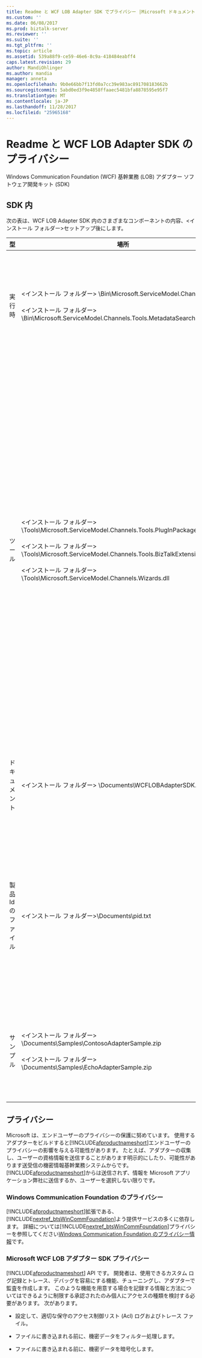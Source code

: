 ```yaml
---
title: Readme と WCF LOB Adapter SDK でプライバシー |Microsoft ドキュメント
ms.custom: ''
ms.date: 06/08/2017
ms.prod: biztalk-server
ms.reviewer: ''
ms.suite: ''
ms.tgt_pltfrm: ''
ms.topic: article
ms.assetid: 539a88f9-ce59-46e6-8c9a-418484eabff4
caps.latest.revision: 29
author: MandiOhlinger
ms.author: mandia
manager: anneta
ms.openlocfilehash: 9b0e66bb7f13fd0a7cc39e983ac891708183662b
ms.sourcegitcommit: 5abd0ed3f9e4858ffaaec5481bfa8878595e95f7
ms.translationtype: MT
ms.contentlocale: ja-JP
ms.lasthandoff: 11/28/2017
ms.locfileid: "25965168"
---
```

# <a name="readme-and-privacy-in-the-wcf-lob-adapter-sdk"></a>Readme と WCF LOB Adapter SDK のプライバシー
Windows Communication Foundation (WCF) 基幹業務 (LOB) アダプター ソフトウェア開発キット (SDK)  
  
## <a name="inside-the-sdk"></a>SDK 内  
 次の表は、WCF LOB Adapter SDK 内のさまざまなコンポーネントの内容、\<インストール フォルダー\>セットアップ後にします。  
  
|型|場所|Description|  
|----------|--------------|-----------------|  
|実行時|\<インストール フォルダー\> \Bin\Microsoft.ServiceModel.Channels.dll<br /><br /> \<インストール フォルダー\> \Bin\Microsoft.ServiceModel.Channels.Tools.MetadataSearchBrowse.dll|これらのアセンブリには、ツール内で使用されるメイン フォームのコンポーネントを含むランタイム ベースが含まれています。|  
|ツール|\<インストール フォルダー\> \Tools\Microsoft.ServiceModel.Channels.Tools.PlugInPackage.dll<br /><br /> \<インストール フォルダー\> \Tools\Microsoft.ServiceModel.Channels.Tools.BizTalkExtension.dll<br /><br /> \<インストール フォルダー\> \Tools\Microsoft.ServiceModel.Channels.Wizards.dll|**アダプター サービス参照を Visual Studio プラグインの追加します。**<br /><br /> (.NET プロジェクト [右]、アダプター サービス参照の追加)<br /><br /> **アダプターを使用する BizTalk プロジェクト アドインでは、サービス**<br /><br /> (BizTalk プロジェクト [右]、アダプター サービスの追加、生成した項目の追加)<br /><br /> **WCF LOB アダプター開発ウィザード**<br /><br /> (ファイル、新しい、プロジェクト、Visual C# の場合、WCF LOB Adapter)|  
|ドキュメント|\<インストール フォルダー\> \Documents\WCFLOBAdapterSDK.chm|このファイルには、概念説明し、このリリースのマネージ リファレンス コンテンツが含まれています。|  
|製品 Id のファイル|\<インストール フォルダー\>\Documents\pid.txt|このファイルには、WCF LOB Adapter SDK の製品識別子が含まれています。 Microsoft カスタマー サービスおよびサポート (CSS) に接続するときに、参照としてこの製品識別子を使用します。|  
|サンプル|\<インストール フォルダー\> \Documents\Samples\ContosoAdapterSample.zip<br /><br /> \<インストール フォルダー\> \Documents\Samples\EchoAdapterSample.zip|サンプル フォルダーには、2 つのサンプル アダプターが含まれています。 Contoso エコー アダプターとアダプター。|  

## <a name="privacy"></a>プライバシー
Microsoft は、エンドユーザーのプライバシーの保護に努めています。 使用するアダプターをビルドすると[!INCLUDE[afproductnameshort](../../includes/afproductnameshort-md.md)]エンドユーザーのプライバシーの影響を与える可能性があります。 たとえば、アダプターの収集し、ユーザーの資格情報を送信することがあります明示的にしたり、可能性があります送受信の機密情報基幹業務システムからです。 [!INCLUDE[afproductnameshort](../../includes/afproductnameshort-md.md)]からは送信されず、情報を Microsoft アプリケーション弊社に送信するか、ユーザーを選択しない限りです。  
  
### <a name="windows-communication-foundation-privacy"></a>Windows Communication Foundation のプライバシー  
 [!INCLUDE[afproductnameshort](../../includes/afproductnameshort-md.md)]拡張である、[!INCLUDE[nextref_btsWinCommFoundation](../../includes/nextref-btswincommfoundation-md.md)]よう提供サービスの多くに依存します。 詳細については[!INCLUDE[nextref_btsWinCommFoundation](../../includes/nextref-btswincommfoundation-md.md)]プライバシーを参照してください[Windows Communication Foundation のプライバシー情報](https://msdn.microsoft.com/library/ms733927.aspx)です。  
  
### <a name="microsoft-wcf-lob-adapter-sdk-privacy"></a>Microsoft WCF LOB アダプター SDK プライバシー  
 [!INCLUDE[afproductnameshort](../../includes/afproductnameshort-md.md)] API です。 開発者は、使用できるカスタム ログ記録とトレース、デバッグを容易にする機能、チューニングし、アダプターで監査を作成します。 このような機能を用意する場合を記録する情報と方法についてはできるように制限する承認されたのみ個人にアクセスの種類を検討する必要があります。 次があります。  
  
-   設定して、適切な保守のアクセス制御リスト (Acl) ログおよびトレース ファイル。  
  
-   ファイルに書き込まれる前に、機密データをフィルター処理します。  
  
-   ファイルに書き込まれる前に、機密データを暗号化します。  